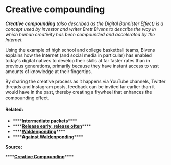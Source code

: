# Creative compounding

_**Creative compounding** \(also described as the Digital Bannister Effect\) is a concept used by investor and writer Brett Bivens to describe the way in which human creativity has been compounded and accelerated by the Internet._ 

Using the example of high school and college basketball teams, Bivens explains how the Internet \(and social media in particular\) has enabled today's digital natives to develop their skills at far faster rates than in previous generations, primarily because they have instant access to vast amounts of knowledge at their fingertips. 

By sharing the creative process as it happens via YouTube channels, Twitter threads and Instagram posts, feedback can be invited far earlier than it would have in the past, thereby creating a flywheel that enhances the compounding effect. 

#### Related: 

* \*\*\*\*[**Intermediate packets**](intermediate-packets.md)\*\*\*\*
* \*\*\*\*[**Release early, release often**](release-early-release-often.md)\*\*\*\*
* \*\*\*\*[**Waldenponding**](waldenponding.md)\*\*\*\*
* \*\*\*\*[**Against Waldenponding**](against-waldenponding.md)\*\*\*\*

**Source:** 

\*\*\*\*[**Creative Compounding**](https://brettbivens.com/2019/08/30/creative-compounding/)\*\*\*\*

